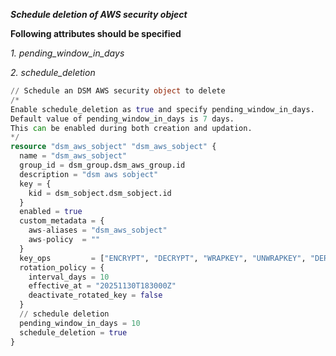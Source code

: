 ***Schedule deletion of AWS security object***

**Following attributes should be specified**

*1. pending_window_in_days*

*2. schedule_deletion*

```terraform
// Schedule an DSM AWS security object to delete
/*
Enable schedule_deletion as true and specify pending_window_in_days.
Default value of pending_window_in_days is 7 days.
This can be enabled during both creation and updation. 
*/
resource "dsm_aws_sobject" "dsm_aws_sobject" {
  name = "dsm_aws_sobject"
  group_id = dsm_group.dsm_aws_group.id
  description = "dsm aws sobject"
  key = {
    kid = dsm_sobject.dsm_sobject.id
  }
  enabled = true
  custom_metadata = {
    aws-aliases = "dsm_aws_sobject"
    aws-policy  = ""
  }
  key_ops         = ["ENCRYPT", "DECRYPT", "WRAPKEY", "UNWRAPKEY", "DERIVEKEY", "MACGENERATE", "MACVERIFY", "EXPORT", "APPMANAGEABLE"]
  rotation_policy = {
    interval_days = 10
    effective_at = "20251130T183000Z"
    deactivate_rotated_key = false
  }
  // schedule deletion
  pending_window_in_days = 10
  schedule_deletion = true
}
```
